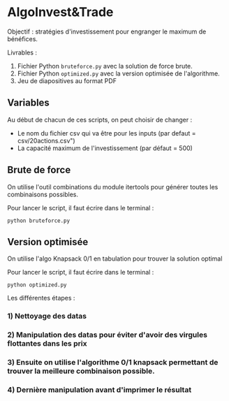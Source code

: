 # AlgoInvest&Trade

Objectif : stratégies d'investissement pour engranger le maximum de bénéfices.

Livrables :
1) Fichier Python `bruteforce.py` avec la solution de force brute. 
2) Fichier Python `optimized.py` avec la version optimisée de l'algorithme.
3) Jeu de diapositives au format PDF


## Variables 
Au début de chacun de ces scripts, on peut choisir de changer :
- Le nom du fichier csv qui va être pour les inputs (par defaut = csv/20actions.csv")
- La capacité maximum de l'investissement (par défaut = 500)


## Brute de force
On utilise l'outil combinations du module itertools pour générer toutes les combinaisons possibles.

Pour lancer le script, il faut écrire dans le terminal :
```
python bruteforce.py 
```


## Version optimisée
On utilise l'algo Knapsack 0/1 en tabulation pour trouver la solution optimal

Pour lancer le script, il faut écrire dans le terminal :
```
python optimized.py
```

Les différentes étapes :
### 1) Nettoyage des datas
### 2) Manipulation des datas pour éviter d'avoir des virgules flottantes dans les prix
### 3) Ensuite on utilise l'algorithme 0/1 knapsack permettant de trouver la meilleure combinaison possible.
### 4) Dernière manipulation avant d'imprimer le résultat



